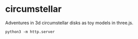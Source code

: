 # circumstellar

Adventures in 3d circumstellar disks as toy models in three.js.


    python3 -m http.server

